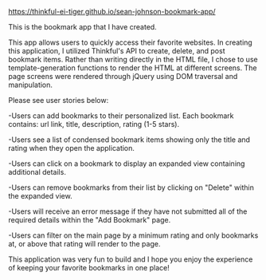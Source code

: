 https://thinkful-ei-tiger.github.io/sean-johnson-bookmark-app/

This is the bookmark app that I have created.  

This app allows users to quickly access their favorite websites. In creating this application, I utilized Thinkful's API to create, delete, and post bookmark items. Rather than writing directly in the HTML file, I chose to use template-generation functions to render the HTML at different screens. The page screens were rendered through jQuery using DOM traversal and manipulation. 

Please see user stories below:

-Users can add bookmarks to their personalized list. Each bookmark contains: url link, title, description, rating (1-5 stars).

-Users see a list of condensed bookmark items showing only the title and rating when they open the application.

-Users can click on a bookmark to display an expanded view containing additional details.  

-Users can remove bookmarks from their list by clicking on "Delete" within the expanded view.

-Users will receive an error message if they have not submitted all of the required details within the "Add Bookmark" page.

-Users can filter on the main page by a minimum rating and only bookmarks at, or above that rating will render to the page.

This application was very fun to build and I hope you enjoy the experience of keeping your favorite bookmarks in one place!

